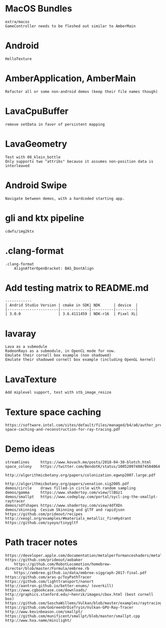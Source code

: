 # MacOS Bundles

    extra/macos
    GameController needs to be fleshed out similar to AmberMain

# Android

    HelloTexture

# AmberApplication, AmberMain

    Refactor all or some non-android demos (keep their file names though)

# LavaCpuBuffer

    remove setData in favor of persistent mapping

# LavaGeometry

    Test with 08_klein_bottle
    Only supports two "attribs" because it assumes non-position data is interleaved

# Android Swipe

    Navigate between demos, with a hardcoded starting app.

# gli and ktx pipeline

    cdwfs/img2ktx

# .clang-format

    .clang-format
        AlignAfterOpenBracket: BAS_DontAlign

# Add testing matrix to README.md

    ------------
    | Andrid Studio Version | cmake in SDK| NDK      | device  |
    |-----------------------|-------------|----------|---------|
    | 3.0.0                 | 3.6.4111459 | NDK-r16  | Pixel XL|

# lavaray

    Lava as a submodule
    RadeonRays as a submodule, in OpenCL mode for now.
    Emulate their cornell box example (non shadowed)
    Emulate their shadowed cornell box example (including OpenGL kernel)

# LavaTexture

    Add miplevel support, test with stb_image_resize

# Texture space caching

    https://software.intel.com/sites/default/files/managed/b4/a0/author_preprint_texture-space-caching-and-reconstruction-for-ray-tracing.pdf

# Demo ideas

    streamlines     https://www.kovach.me/posts/2018-04-30-blotch.html
    space_colony    https://twitter.com/BendotK/status/1005209740874584064
                    http://algorithmicbotany.org/papers/colonization.egwnp2007.large.pdf
                    http://algorithmicbotany.org/papers/venation.sig2005.pdf
    demos/circle    draws filled-in circle with random sampling
    demos/gamma     https://www.shadertoy.com/view/llBGz1
    demos/smallpt   https://www.codeplay.com/portal/sycl-ing-the-smallpt-raytracer
    demos/sdfshapes https://www.shadertoy.com/view/4dfXDn
    demos/skinning  Cesium Skinning and glTF and rapidjson
    https://github.com/prideout/recipes
    http://xeogl.org/examples/#materials_metallic_fireHydrant
    https://github.com/syoyo/tinygltf

# Path tracer notes

    https://developer.apple.com/documentation/metalperformanceshaders/metal_for_accelerating_ray_tracing
    https://github.com/prideout/aobaker
        https://github.com/RobotLocomotion/homebrew-director/blob/master/Formula/embree.rb
        https://embree.github.io/data/embree-siggraph-2017-final.pdf
    https://github.com/aras-p/ToyPathTracer
    https://github.com/lighttransport/nanort
    http://aantron.github.io/better-enums/ (overkill)
    https://www.cgbookcase.com/downloads/
    http://graphics.stanford.edu/~henrik/images/cbox.html (best cornell box)
    https://github.com/SaschaWillems/Vulkan/blob/master/examples/raytracing/raytracing.cpp
    https://github.com/GoGreenOrDieTryin/Vulkan-GPU-Ray-Tracer
    http://www.kevinbeason.com/smallpt/
    https://github.com/munificent/smallpt/blob/master/smallpt.cpp
    http://www.hxa.name/minilight/
